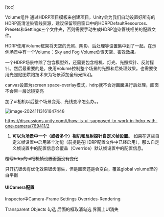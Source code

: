 [toc]



Volume组件
        通过HDRP项目模板来创建项目，Unity会为我们自动设置好所有的HDRP高清渲染管线资源，建议保留项目窗口中的HDRPDefaultResources、Presets和Settings三个文件夹，否则需要手动生成HDRP渲染管线相关的配置文件。

​    HDRP使用Volume框架将天空的光照、阴影、后处理等设置集中到了一起。在示例场景中有一个Volume：Sky and Fog Volume负责天空、雾效效果。





 一个HDRP场景中除了包含模型外，还需要包含相机、灯光、光照探针、反射探针。然后最重要的是，使用Volume控制整个场景的光照和后处理效果。也需要使用光照贴图烘焙技术来为场景添加全局光照明。





canvas设置为screen space-overlay模式，hdrp就不会对画面进行后处理，画面不会带一层滤镜变亮

加了ui相机以后整个场景变亮、光线变冷怎么办。。

![image-20241113161647448](C:\Users\30998\AppData\Roaming\Typora\typora-user-images\image-20241113161647448.png)

https://discussions.unity.com/t/how-is-ui-supposed-to-work-in-hdrp-with-one-camera/769411/2



1. **可以为场景中一个（或者多个）相机和反射探针自定义帧设置**。 如果在这些自定义帧设置中启用某个功能（前提是在HDRP配置文件中已经启用），那么自定义帧设置中的配置信息会覆盖（Override）默认帧设置中的配置信息。

   

~~覆写hdrp的ui相机帧设置画面没有变化~~

只开抗锯齿有优化效果锯齿消失，但是画面还是会变白，覆盖global volume里的白平衡



#### UICamera配置

Inspector中Camera-Frame Settings Overrides-Rendering

Transparent Objects 勾选 后面的框取消勾选 界面上UI消失












